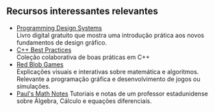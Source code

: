 ## Recursos interessantes relevantes

- [Programming Design Systems](https://programmingdesignsystems.com)\
  Livro digital gratuito que mostra uma introdução prática aos novos fundamentos
  de design gráfico.
- [C++ Best Practices](https://lefticus.gitbooks.io/cpp-best-practices/content)\
  Coleção colaborativa de boas práticas em C++
- [Red Blob Games](https://www.redblobgames.com)\
  Explicações visuais e interativas sobre matemática e algoritmos. Relevante a
  programação gráfica e desenvolvimento de jogos ou simulações.
- [Paul's Math Notes](https://tutorial.math.lamar.edu/)
  Tutoriais e notas de um professor estadunidense sobre Álgebra, Cálculo e equações diferenciais.
